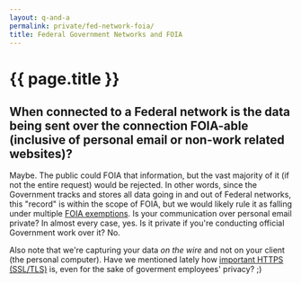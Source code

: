 ```yaml
---
layout: q-and-a
permalink: private/fed-network-foia/
title: Federal Government Networks and FOIA
---
```

# {{ page.title }}

## When connected to a Federal network is the data being sent over the connection FOIA-able (inclusive of personal email or non-work related websites)?

Maybe. The public could FOIA that information, but the vast majority of it (if not the entire request) would be rejected. In other words, since the Government tracks and stores all data going in and out of Federal networks, this "record" is within the scope of FOIA, but we would likely rule it as falling under multiple [FOIA exemptions](http://www.foia.gov/faq.html#exemptions). Is your communication over personal email private? In almost every case, yes. Is it private if you're conducting official Government work over it? No. 

Also note that we're capturing your data *on the wire* and not on your client (the personal computer). Have we mentioned lately how [important HTTPS (SSL/TLS)](https://github.com/18F/ssl-standards) is, even for the sake of goverment employees' privacy? ;)
